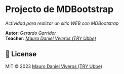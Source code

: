 # Projecto de MDBootstrap

*Actividad para realizar un sitio WEB con MDBootstrap*  

**Autor**: *Gerardo Garridor*  
**Teacher**: *[Mauro Daniel Viveros (TRY Ubbe)](https://www.github.com/maurodviveros)*  


## 📜 License

MIT © 2023 [Mauro Daniel Viveros (TRY Ubbe)](https://www.github.com/maurodviveros)